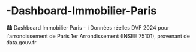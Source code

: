 # -Dashboard-Immobilier-Paris
🏙️ Dashboard Immobilier Paris - ℹ️ Données réelles DVF 2024 pour l'arrondissement de Paris 1er Arrondissement (INSEE 75101), provenant de data.gouv.fr

